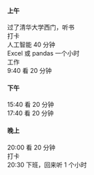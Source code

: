 

#### 上午

过了清华大学西门，听书  
打卡  
人工智能 40 分钟  
Excel 或 pandas 一个小时  
工作  
9:40 看 20 分钟  


#### 下午  

15:40 看 20 分钟  
17:40 看 20 分钟  


#### 晚上

20:00 看 20 分钟  
打卡  
20:30 下班，回来听 1 个小时  

